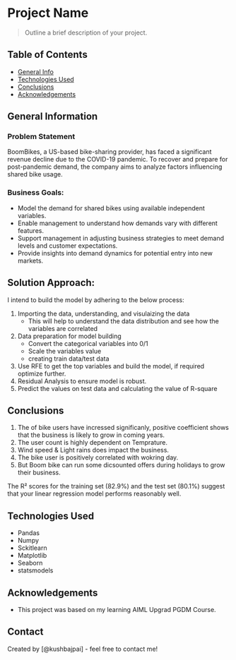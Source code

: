 # Project Name
> Outline a brief description of your project.


## Table of Contents
* [General Info](#general-information)
* [Technologies Used](#technologies-used)
* [Conclusions](#conclusions)
* [Acknowledgements](#acknowledgements)

<!-- You can include any other section that is pertinent to your problem -->

## General Information

### Problem Statement
BoomBikes, a US-based bike-sharing provider, has faced a significant revenue decline due to the COVID-19 pandemic. To recover and prepare for post-pandemic demand, the company aims to analyze factors influencing shared bike usage. 

### Business Goals:

- Model the demand for shared bikes using available independent variables.
- Enable management to understand how demands vary with different features.
- Support management in adjusting business strategies to meet demand levels and customer expectations.
- Provide insights into demand dynamics for potential entry into new markets.

## Solution Approach:

I intend to build the model by adhering to the below process:  
1. Importing the data, understanding, and visulaizing the data
    - This will help to understand the data distribution and see how the variables are correlated
2. Data preparation for model building
    - Convert the categorical variables into 0/1
    - Scale the variables value
    - creating train data/test data
3. Use RFE to get the top variables and build the model, if required optimize further.
4. Residual Analysis to ensure model is robust.
5. Predict the values on test data and calculating the value of R-square

<!-- You don't have to answer all the questions - just the ones relevant to your project. -->

## Conclusions
1. The of bike users have incressed significanly, positive coefficient shows that the business is likely to grow in coming years.
2. The user count is highly dependent on Temprature.
3. Wind speed & Light rains does impact the business.
4. The bike user is positively correlated with wokring day.
5. But Boom bike can run some dicsounted offers during holidays to grow their business.

The R² scores for the training set (82.9%) and the test set (80.1%) suggest that your linear regression model performs reasonably well. 

<!-- You don't have to answer all the questions - just the ones relevant to your project. -->


## Technologies Used
- Pandas
- Numpy
- Sckitlearn
- Matplotlib
- Seaborn
- statsmodels

<!-- As the libraries versions keep on changing, it is recommended to mention the version of library used in this project -->

## Acknowledgements
- This project was based on my learning AIML Upgrad PGDM Course.


## Contact
Created by [@kushbajpai] - feel free to contact me!


<!-- Optional -->
<!-- ## License -->
<!-- This project is open source and available under the [... License](). -->

<!-- You don't have to include all sections - just the one's relevant to your project -->
